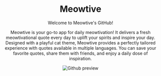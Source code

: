 <div align="center">
  <h1 align="center">Meowtive</h1>
  
  

Welcome to Meowtive's GitHub!

Meowtive is your go-to app for daily meowtivation! It delivers a fresh meowtivational quote every day to uplift your spirits and inspire your day. Designed with a playful cat theme, Meowtive provides a perfectly tailored experience with quotes available in multiple languages. You can save your favorite quotes, share them with friends, and enjoy a daily dose of inspiration.

![Github preview](https://github.com/user-attachments/assets/123237a1-187a-41fe-a954-00c66d00846f)

</div>
